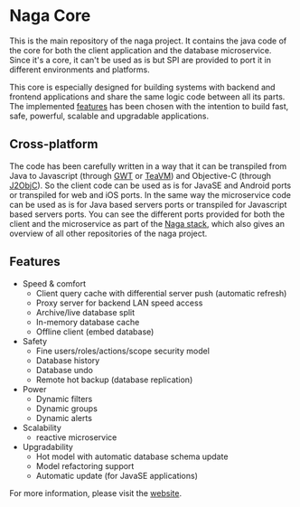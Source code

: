 # Naga Core

This is the main repository of the naga project. It contains the java code of the core for both the client application and the database microservice. Since it's a core, it can't be used as is but SPI are provided to port it in different environments and platforms.

This core is especially designed for building systems with backend and frontend applications and share the same logic code between all its parts. The implemented [features](#Features) has been chosen with the intention to build fast, safe, powerful, scalable and upgradable applications. 

## Cross-platform

The code has been carefully written in a way that it can be transpiled from Java to Javascript (through [GWT][gwt-website] or [TeaVM][teavm-website]) and Objective-C (through [J2ObjC][j2objc-website]).  So the client code can be used as is for JavaSE and Android ports or transpiled for web and iOS ports. In the same way the microservice code can be used as is for Java based servers ports or transpiled for Javascript based servers ports. You can see the different ports provided for both the client and the microservice as part of the [Naga stack][naga-stack-repo], which also gives an overview of all other repositories of the naga project.  

## Features

* Speed & comfort
	* Client query cache with differential server push (automatic refresh)
	* Proxy server for backend LAN speed access
	* Archive/live database split
	* In-memory database cache
	* Offline client (embed database)
* Safety
	* Fine users/roles/actions/scope security model
	* Database history
	* Database undo
	* Remote hot backup (database replication)
* Power
	* Dynamic filters
	* Dynamic groups
	* Dynamic alerts
* Scalability
	* reactive microservice
* Upgradability
	* Hot model  with automatic database schema update
	* Model refactoring support
 	* Automatic update (for JavaSE applications)

For more information, please visit the [website][naga-website].

[naga-home]: https://github.com/naga-project
[naga-repo]: https://github.com/naga-project/naga
[naga-jre-repo]: https://github.com/naga-project/naga-jre
[naga-browser-repo]: https://github.com/naga-project/naga-browser
[naga-android-repo]: https://github.com/naga-project/naga-android
[naga-ios-repo]: https://github.com/naga-project/naga-ios
[naga-vertx-repo]: https://github.com/naga-project/naga-vertx
[naga-akka-repo]: https://github.com/naga-project/naga-akka
[naga-nodejs-repo]: https://github.com/naga-project/naga-nodejs
[naga-ui-javafx-repo]: https://github.com/naga-project/naga-ui-javafx
[naga-ui-gwt-repo]: https://github.com/naga-project/naga-ui-gwt
[naga-ui-angular-repo]: https://github.com/naga-project/naga-ui-angular
[naga-ui-zebra-repo]: https://github.com/naga-project/naga-ui-zebra
[naga-project.github.io-repo]: https://github.com/naga-project/naga-project.github.io
[naga-runtimes-repo]: https://github.com/naga-project/naga-runtimes
[naga-bindings-repo]: https://github.com/naga-project/naga-bindings
[naga-examples-repo]: https://github.com/naga-project/naga-examples
[naga-tools-repo]: https://github.com/naga-project/naga-tools
[naga-roadmap-repo]: https://github.com/naga-project/naga-roadmap
[naga-stack-repo]: https://github.com/naga-project/naga-stack
[naga-website]: http://naga-project.github.io
[gwt-website]: http://www.gwtproject.org
[teavm-website]: http://teavm.org
[j2objc-website]: http://j2objc.org
[vertx-website]: http://vertx.io
[akka-website]: http://akka.io
[nodejs-website]: http://nodejs.org

